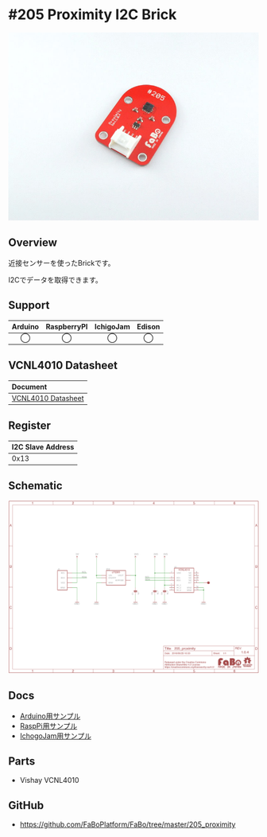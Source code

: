 # #205 Proximity I2C Brick

![](./img/205_proximity.jpg)
<!--COLORME-->

## Overview
近接センサーを使ったBrickです。

I2Cでデータを取得できます。

## Support
|Arduino|RaspberryPI|IchigoJam|Edison|
|:--:|:--:|:--:|:--:|
|◯|◯|◯|◯|

## VCNL4010 Datasheet
| Document |
|:--|
| [VCNL4010 Datasheet](https://www.adafruit.com/images/product-files/466/vcnl4010.pdf) |

## Register
| I2C Slave Address |
|:-- |
| 0x13 |

## Schematic
![](./img/205_proximity_sch.png)

## Docs

* [Arduino用サンプル](http://docs.fabo.io/fabo/arduino/brick_i2c/205_brick_i2c_proximity.html)
* [RaspPi用サンプル](http://docs.fabo.io/fabo/rasppi/brick_i2c/205_brick_i2c_proximity.html)
* [IchogoJam用サンプル](http://docs.fabo.io/fabo/ichigojam/brick_i2c/205_brick_i2c_proximity.html)

## Parts
- Vishay VCNL4010

## GitHub
- https://github.com/FaBoPlatform/FaBo/tree/master/205_proximity
